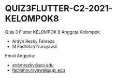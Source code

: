 # QUIZ3FLUTTER-C2-2021-KELOMPOK8
Quis 3 Flutter 
KELOMPOK 8
Anggota Kelompok:
 - Ardyn Rezky Fahreza
 - M Fadhillah Nursyawal

Email Anggota:
 - ardynrezky@upi.edu
 - fadilahnursyawal@upi.edu
 
